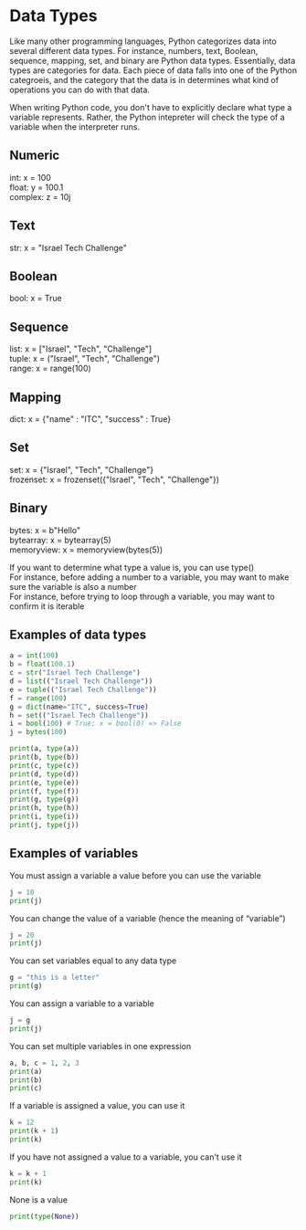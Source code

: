 # Data Types

Like many other programming languages, Python categorizes data into several different data types. For instance, numbers, text, Boolean, sequence, mapping, set, and binary are Python data types. Essentially, data types are categories for data. Each piece of data falls into one of the Python categroeis, and the category that the data is in determines what kind of operations you can do with that data. 

When writing Python code, you don't have to explicitly declare what type a variable represents. Rather, the Python intepreter will check the type of a variable when the interpreter runs.

## Numeric  
int: x = 100  
float: y = 100.1  
complex: z = 10j  
 
## Text  
str: x = "Israel Tech Challenge"  

## Boolean  
bool: x = True  

## Sequence  
list: x = ["Israel", "Tech", "Challenge"]  
tuple: x = ("Israel", "Tech", "Challenge")  
range: x = range(100)  

## Mapping  
dict: x = {"name" : "ITC", "success" : True}  

## Set  
set: x = {"Israel", "Tech", "Challenge"}  
frozenset: x = frozenset({"Israel", "Tech", "Challenge"})  

## Binary  
bytes: x = b"Hello"  
bytearray: x = bytearray(5)  
memoryview: x = memoryview(bytes(5))  


If you want to determine what type a value is, you can use type()  
For instance, before adding a number to a variable, you may want to make sure the variable is also a number  
For instance, before trying to loop through a variable, you may want to confirm it is iterable  

## Examples of data types  

```python
a = int(100)  
b = float(100.1)  
c = str("Israel Tech Challenge")  
d = list(("Israel Tech Challenge"))  
e = tuple(("Israel Tech Challenge"))  
f = range(100)  
g = dict(name="ITC", success=True)  
h = set(("Israel Tech Challenge"))  
i = bool(100) # True; x = bool(0) => False  
j = bytes(100)  
```

```python
print(a, type(a))  
print(b, type(b))  
print(c, type(c))  
print(d, type(d))  
print(e, type(e))  
print(f, type(f))  
print(g, type(g))  
print(h, type(h))  
print(i, type(i))  
print(j, type(j))  
```

## Examples of variables

You must assign a variable a value before you can use the variable  
```python
j = 10  
print(j)
```


You can change the value of a variable (hence the meaning of “variable”)  
```python
j = 20    
print(j)  
```

You can set variables equal to any data type  
```python
g = "this is a letter"   
print(g)  
```

You can assign a variable to a variable  
```python
j = g    
print(j)
```


You can set multiple variables in one expression  
```python
a, b, c = 1, 2, 3    
print(a)  
print(b)  
print(c)  
```

If a variable is assigned a value, you can use it
```python
k = 12  
print(k + 1)  
print(k)  
```

If you have not assigned a value to a variable, you can't use it  
```python
k = k + 1  
print(k)  
```

None is a value  
```python
print(type(None))  
```





